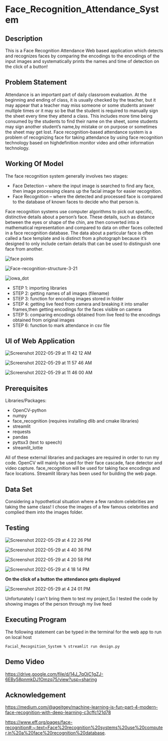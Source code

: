 # Face_Recognition_Attendance_System
## Description
This is a Face Recognition Attendance Web based application which detects and recognizes faces by comparing the encodings to the encodings of the input images and systematically prints the names and time of detection on the click of a button!

## Problem Statement
Attendance is an important part of daily classroom evaluation. At the beginning and ending of
class, it is usually checked by the teacher, but it may appear that a teacher may miss someone or some students answer multiple times or it may so be that the student is required to manually sign the sheet every time they attend a class. This includes more time being consumed by the students to find their name on the sheet, some students may sign another student’s name,by mistake or on purpose  or sometimes the sheet may get lost.
Face recognition-based attendance system is a problem of recognizing face for taking attendance by using face recognition technology based on highdefinition monitor video and other information technology.

## Working Of Model
The face recognition
system generally involves two stages:
* Face Detection – where the input image is searched to find any face, then image processing cleans up the facial image for easier recognition.
* Face Recognition – where the detected and processed face is compared to the database of known faces to decide who that person is.

Face recognition systems use computer algorithms to pick out specific, distinctive details about a person’s face. These details, such as distance between the eyes or shape of the chin, are then converted into a mathematical representation and compared to data on other faces collected in a face recognition database. The data about a particular face is often called a face template and is distinct from a photograph because it’s designed to only include certain details that can be used to distinguish one face from another.

![face points](https://user-images.githubusercontent.com/98026175/170861875-ddb7ab8a-4c16-4b34-8629-175eb2ee283f.jpeg)

![Face-recognition-structure-3-21](https://user-images.githubusercontent.com/98026175/170862407-6e1a6839-a17d-4018-a573-35625531ef5c.png)

![iowa_dot](https://user-images.githubusercontent.com/98026175/170862439-09b5f363-6d69-46f2-80b8-b26329864ddf.jpeg)

- STEP 1: importing libraries
- STEP 2: getting names of all images (filename)
- STEP 3: function for encoding images stored in folder
- STEP 4: getting live feed from camera and breaking it into smaller frames,then getting encodings for the faces visible on camera
- STEP 5: comparing encodings obtained from live feed to the encodings obtained from original images
- STEP 6: function to mark attendance in csv file

## UI of Web Application
![Screenshot 2022-05-29 at 11 42 12 AM](https://user-images.githubusercontent.com/98026175/170864455-d1ca33f4-5424-44f3-b359-297fc560c0b0.png)

![Screenshot 2022-05-29 at 11 57 46 AM](https://user-images.githubusercontent.com/98026175/170864486-ae15897b-c583-431e-a562-483bb7f0a988.png)

![Screenshot 2022-05-29 at 11 46 00 AM](https://user-images.githubusercontent.com/98026175/170865983-bb2b3b9c-e74f-4b50-bdd4-4712477292ba.png)

## Prerequisites
Libraries/Packages:

- OpenCV-python
- numpy
- face_recognition (requires installing dlib and cmake libraries)
- streamlit
- requests
- pandas
- pyttsx3 (text to speech)
- streamlit_lottie


All of these external libraries and packages are required in order to run my code. 
OpenCV will mainly be used for their face cascade, face detector and video capture.
face_recognition will be used for taking face encodings and face locations.
Streamlit library has been used for building the web page.


## Data Set

Considering a hypothetical situation where a few random celebrities are taking the same class!
I chose the images of a few famous celebrities and complied them into the images folder.

## Testing

![Screenshot 2022-05-29 at 4 22 26 PM](https://user-images.githubusercontent.com/98026175/170864496-78fe9b98-4619-4e3e-9a12-bc92e03f03d9.png)

![Screenshot 2022-05-29 at 4 40 36 PM](https://user-images.githubusercontent.com/98026175/170865038-fb59ce4b-46d8-4f15-94d1-7b279f15f8a2.png)

![Screenshot 2022-05-29 at 4 20 58 PM](https://user-images.githubusercontent.com/98026175/170864508-0f05399b-ea33-4426-be1e-ad9ad13384ce.png)

![Screenshot 2022-05-29 at 4 18 14 PM](https://user-images.githubusercontent.com/98026175/170864530-63a0fb0c-b610-43a9-9071-c04880dfe5a2.png)


**On the click of a button the attendance gets displayed**

![Screenshot 2022-05-29 at 4 24 01 PM](https://user-images.githubusercontent.com/98026175/170864591-7b6fff63-abc7-4375-96b2-8ed3b065d8d8.png)

Unfortunately I can't bring them to test my project,So I tested the code by showing images of the person through my live feed

## Executing Program
The following statement can be typed in the terminal for the web app to run on local host

`Facial_Recognition_System % streamlit run design.py`

## Demo Video
https://drive.google.com/file/d/14J_7qOjC1gZJ-6EBy58pnmkDJ1Omzq75/view?usp=sharing

## Acknowledgement
https://medium.com/@ageitgey/machine-learning-is-fun-part-4-modern-face-recognition-with-deep-learning-c3cffc121d78

https://www.eff.org/pages/face-recognition#:~:text=Face%20recognition%20systems%20use%20computer,in%20a%20face%20recognition%20database.

